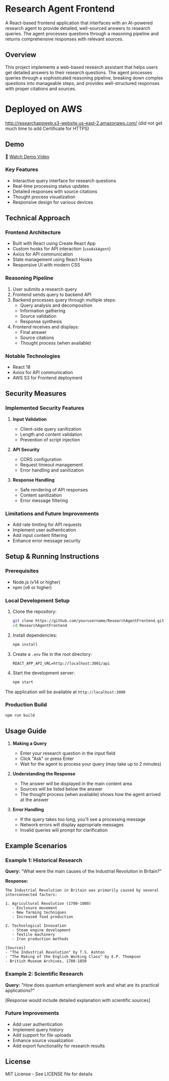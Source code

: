 # Research Agent Frontend

A React-based frontend application that interfaces with an AI-powered research agent to provide detailed, well-sourced answers to research queries. The agent processes questions through a reasoning pipeline and returns comprehensive responses with relevant sources.

## Overview

This project implements a web-based research assistant that helps users get detailed answers to their research questions. The agent processes queries through a sophisticated reasoning pipeline, breaking down complex questions into manageable steps, and provides well-structured responses with proper citations and sources.

# Deployed on AWS
http://researchappweb.s3-website.us-east-2.amazonaws.com/ (did not get much time to add Certificate for HTTPS)


## Demo

🎥 [Watch Demo Video](demo.mp4)


### Key Features
- Interactive query interface for research questions
- Real-time processing status updates
- Detailed responses with source citations
- Thought process visualization
- Responsive design for various devices

## Technical Approach

### Frontend Architecture
- Built with React using Create React App
- Custom hooks for API interaction (`useAskAgent`)
- Axios for API communication
- State management using React Hooks
- Responsive UI with modern CSS

### Reasoning Pipeline
1. User submits a research query
2. Frontend sends query to backend API
3. Backend processes query through multiple steps:
   - Query analysis and decomposition
   - Information gathering
   - Source validation
   - Response synthesis
4. Frontend receives and displays:
   - Final answer
   - Source citations
   - Thought process (when available)

### Notable Technologies
- React 18
- Axios for API communication
- AWS S3 for Frontend deployment

## Security Measures

### Implemented Security Features
1. **Input Validation**
   - Client-side query sanitization
   - Length and content validation
   - Prevention of script injection

2. **API Security**
   - CORS configuration
   - Request timeout management
   - Error handling and sanitization

3. **Response Handling**
   - Safe rendering of API responses
   - Content sanitization
   - Error message filtering

### Limitations and Future Improvements
- Add rate limiting for API requests
- Implement user authentication
- Add input content filtering
- Enhance error message security

## Setup & Running Instructions

### Prerequisites
- Node.js (v14 or higher)
- npm (v6 or higher)

### Local Development Setup
1. Clone the repository:
   ```bash
   git clone https://github.com/yourusername/ResearchAgentFrontend.git
   cd ResearchAgentFrontend
   ```

2. Install dependencies:
   ```bash
   npm install
   ```

3. Create a `.env` file in the root directory:
   ```
   REACT_APP_API_URL=http://localhost:3001/api
   ```

4. Start the development server:
   ```bash
   npm start
   ```

The application will be available at `http://localhost:3000`

### Production Build
```bash
npm run build
```

## Usage Guide

1. **Making a Query**
   - Enter your research question in the input field
   - Click "Ask" or press Enter
   - Wait for the agent to process your query (may take up to 2 minutes)

2. **Understanding the Response**
   - The answer will be displayed in the main content area
   - Sources will be listed below the answer
   - The thought process (when available) shows how the agent arrived at the answer

3. **Error Handling**
   - If the query takes too long, you'll see a processing message
   - Network errors will display appropriate messages
   - Invalid queries will prompt for clarification

## Example Scenarios

### Example 1: Historical Research
**Query:** "What were the main causes of the Industrial Revolution in Britain?"

**Response:**
```
The Industrial Revolution in Britain was primarily caused by several interconnected factors:

1. Agricultural Revolution (1700-1800)
   - Enclosure movement
   - New farming techniques
   - Increased food production

2. Technological Innovation
   - Steam engine development
   - Textile machinery
   - Iron production methods

[Sources]
- "The Industrial Revolution" by T.S. Ashton
- "The Making of the English Working Class" by E.P. Thompson
- British Museum Archives, 1780-1850
```

### Example 2: Scientific Research
**Query:** "How does quantum entanglement work and what are its practical applications?"

[Response would include detailed explanation with scientific sources]

### Future Improvements
- Add user authentication
- Implement query history
- Add support for file uploads
- Enhance source visualization
- Add export functionality for research results

## License

MIT License - See LICENSE file for details
